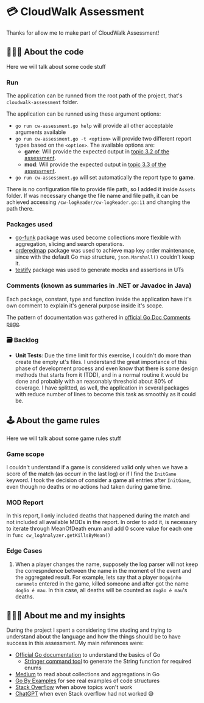 # 💳 CloudWalk Assessment
Thanks for allow me to make part of CloudWalk Assessment!

## 👨🏼‍💻 About the code
Here we will talk about some code stuff

### Run
The application can be runned from the root path of the project, that's `cloudwalk-assessment` folder.

The application can be runned using these argument options:
- `go run cw-assessment.go help` will provide all other acceptable arguments available
- `go run cw-assessment.go -t <option>` will provide two different report types based on the `<option>`. The available options are: 
   - **game**: Will provide the expected output in [topic 3.2 of the assessment](https://gist.github.com/cloudwalk-tests/704a555a0fe475ae0284ad9088e203f1#32-report).
   - **mod**: Will provide the expected output in [topic 3.3 of the assessment](https://gist.github.com/cloudwalk-tests/704a555a0fe475ae0284ad9088e203f1#32-report).
- `go run cw-assessment.go` will set automatically the report type to **game**.

There is no configuration file to provide file path, so I added it inside `Assets` folder. If was necessary change the file name and file path, it can be achieved accessing `/cw-logReader/cw-logReader.go:11` and changing the path there.

### Packages used
- [go-funk](https://github.com/thoas/go-funk) package was used become collections more flexible with aggregation, slicing and search operations.
- [orderedmap](https://github.com/iancoleman/orderedmap) package was used to achieve map key order maintenance, since with the default Go map structure, `json.Marshall()` couldn't keep it.
- [testify](https://github.com/stretchr/testify) package was used to generate mocks and assertions in UTs

### Comments (known as summaries in .NET or Javadoc in Java)
Each package, constant, type and function inside the application have it's own comment to explain it's general purpose inside it's scope.

The pattern of documentation was gathered in [official Go Doc Comments page](https://tip.golang.org/doc/comment).

### 🗃️ Backlog
- **Unit Tests**: Due the time limit for this exercise, I couldn't do more than create the empty ut's files. I understand the great importance of this phase of development process and even know that there is some design methods that starts from it (TDD), and in a normal routine it would be done and probably with an reasonably threshold about 80% of coverage. I have splitted, as well, the application in several packages with reduce number of lines to become this task as smoothly as it could be.

## 🕹️ About the game rules
Here we will talk about some game rules stuff

### Game scope
I couldn't understand if a game is considered valid only when we have a score of the match (as occurr in the last log) or if I find the `InitGame` keyword. I took the decision of consider a game all entries after `InitGame`, even though no deaths or no actions had taken during game time.

### MOD Report
In this report, I only included deaths that happened during the match and not included all available MODs in the report.
In order to add it, is necessary to iterate through MeanOfDeath enum and add 0 score value for each one in `func cw_logAnalyzer.getKillsByMean()` 

### Edge Cases
1) When a player changes the name, supposely the log parser will not keep the correspndence between the name in the moment of the event and the aggregated result.
For example, lets say that a player `Doguinho caramelo` entered in the game, killed someone and after got the name `dogão é mau`. In this case, all deaths will be counted as `dogão é mau`'s deaths.

## 🧔🏽‍♂️ About me and my insights
During the project I spent a considering time studing and trying to understand about the language and how the things should be to have success in this assessment. My main references were: 

-  [Official Go documentation](https://tip.golang.org/doc/) to understand the basics of Go
    - [Stringer command tool](https://pkg.go.dev/golang.org/x/tools/cmd/stringer) to generate the String function for required enums
- [Medium](https://medium.com) to read about collections and aggregations in Go
- [Go By Examples](https://gobyexample.com/) for see real examples of code structures
- [Stack Overflow](https://stackoverflow.com/) when above topics won't work
- [ChatGPT](https://chatgpt.com/) when even Stack overflow had not worked 😅